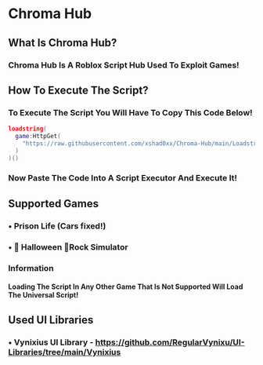 # Chroma Hub

## What Is Chroma Hub?

### Chroma Hub Is A Roblox Script Hub Used To Exploit Games!

## How To Execute The Script?

### To Execute The Script You Will Have To Copy This Code Below!

```lua
loadstring(
  game:HttpGet(
    "https://raw.githubusercontent.com/xshad0xx/Chroma-Hub/main/Loadstring.lua"
  )
)()
```

### Now Paste The Code Into A Script Executor And Execute It!

## Supported Games

### • Prison Life (Cars fixed!)
### • 🎃 Halloween 🎃Rock Simulator

### Information

#### Loading The Script In Any Other Game That Is Not Supported Will Load The Universal Script!

## Used UI Libraries

### • Vynixius UI Library - https://github.com/RegularVynixu/UI-Libraries/tree/main/Vynixius
